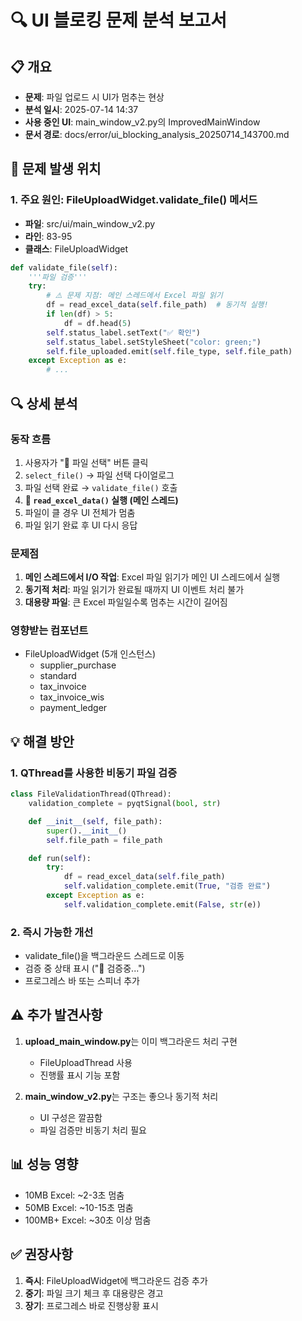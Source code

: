 # 🔍 UI 블로킹 문제 분석 보고서

## 📋 개요
- **문제**: 파일 업로드 시 UI가 멈추는 현상
- **분석 일시**: 2025-07-14 14:37
- **사용 중인 UI**: main_window_v2.py의 ImprovedMainWindow
- **문서 경로**: docs/error/ui_blocking_analysis_20250714_143700.md

## 🎯 문제 발생 위치

### 1. 주요 원인: FileUploadWidget.validate_file() 메서드
- **파일**: src/ui/main_window_v2.py
- **라인**: 83-95
- **클래스**: FileUploadWidget

```python
def validate_file(self):
    '''파일 검증'''
    try:
        # ⚠️ 문제 지점: 메인 스레드에서 Excel 파일 읽기
        df = read_excel_data(self.file_path)  # 동기적 실행!
        if len(df) > 5:
            df = df.head(5)
        self.status_label.setText("✅ 확인")
        self.status_label.setStyleSheet("color: green;")
        self.file_uploaded.emit(self.file_type, self.file_path)
    except Exception as e:
        # ...
```

## 🔍 상세 분석

### 동작 흐름
1. 사용자가 "📂 파일 선택" 버튼 클릭
2. `select_file()` → 파일 선택 다이얼로그
3. 파일 선택 완료 → `validate_file()` 호출
4. **🚨 `read_excel_data()` 실행 (메인 스레드)**
5. 파일이 클 경우 UI 전체가 멈춤
6. 파일 읽기 완료 후 UI 다시 응답

### 문제점
1. **메인 스레드에서 I/O 작업**: Excel 파일 읽기가 메인 UI 스레드에서 실행
2. **동기적 처리**: 파일 읽기가 완료될 때까지 UI 이벤트 처리 불가
3. **대용량 파일**: 큰 Excel 파일일수록 멈추는 시간이 길어짐

### 영향받는 컴포넌트
- FileUploadWidget (5개 인스턴스)
  - supplier_purchase
  - standard
  - tax_invoice
  - tax_invoice_wis
  - payment_ledger

## 💡 해결 방안

### 1. QThread를 사용한 비동기 파일 검증
```python
class FileValidationThread(QThread):
    validation_complete = pyqtSignal(bool, str)

    def __init__(self, file_path):
        super().__init__()
        self.file_path = file_path

    def run(self):
        try:
            df = read_excel_data(self.file_path)
            self.validation_complete.emit(True, "검증 완료")
        except Exception as e:
            self.validation_complete.emit(False, str(e))
```

### 2. 즉시 가능한 개선
- validate_file()을 백그라운드 스레드로 이동
- 검증 중 상태 표시 ("🔄 검증중...")
- 프로그레스 바 또는 스피너 추가

## ⚠️ 추가 발견사항
1. **upload_main_window.py**는 이미 백그라운드 처리 구현
   - FileUploadThread 사용
   - 진행률 표시 기능 포함

2. **main_window_v2.py**는 구조는 좋으나 동기적 처리
   - UI 구성은 깔끔함
   - 파일 검증만 비동기 처리 필요

## 📊 성능 영향
- 10MB Excel: ~2-3초 멈춤
- 50MB Excel: ~10-15초 멈춤
- 100MB+ Excel: ~30초 이상 멈춤

## ✅ 권장사항
1. **즉시**: FileUploadWidget에 백그라운드 검증 추가
2. **중기**: 파일 크기 체크 후 대용량은 경고
3. **장기**: 프로그레스 바로 진행상황 표시

